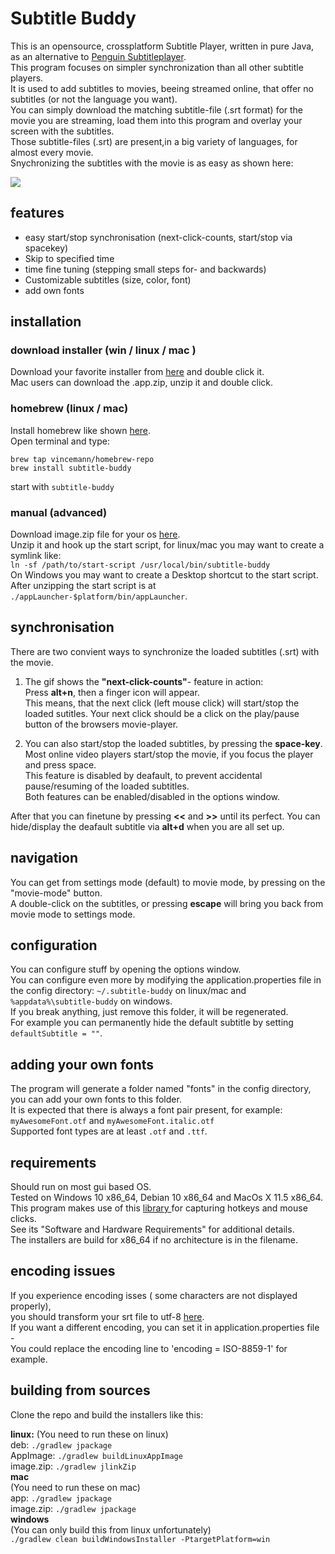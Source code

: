 # Subtitle Buddy  
This is an opensource, crossplatform Subtitle Player, written in pure Java, as an alternative to [Penguin Subtitleplayer](https://github.com/carsonip/Penguin-Subtitle-Player).  
This program focuses on simpler synchronization than all other subtitle players.  
It is used to add subtitles to movies, beeing streamed online, that offer no subtitles (or not the language you want).  
You can simply download the matching subtitle-file (.srt format) for the movie you are streaming, load them into this program and overlay your screen with the subtitles.  
Those subtitle-files (.srt) are present,in a big variety of languages, for almost every movie.  
Snychronizing the subtitles with the movie is as easy as shown here:  
  
![](demo.gif)
  
  
## features  
- easy start/stop synchronisation (next-click-counts, start/stop via spacekey)
- Skip to specified time
- time fine tuning (stepping small steps for- and backwards)  
- Customizable subtitles (size, color, font)  
- add own fonts  
  
## installation  
### download installer (win / linux / mac )  
Download your favorite installer from [here](https://github.com/vincemann/Subtitle-Buddy/releases) and double click it.  
Mac users can download the .app.zip, unzip it and double click.  

### homebrew (linux / mac)   
Install homebrew like shown [here](https://brew.sh/).  
Open terminal and type:
```
brew tap vincemann/homebrew-repo
brew install subtitle-buddy
```
start with ```subtitle-buddy```  

### manual (advanced)  
Download image.zip file for your os [here](https://github.com/vincemann/Subtitle-Buddy/releases).    
Unzip it and hook up the start script, for linux/mac you may want to create a symlink like:  
```ln -sf /path/to/start-script /usr/local/bin/subtitle-buddy```    
On Windows you may want to create a Desktop shortcut to the start script.  
After unzipping the start script is at ```./appLauncher-$platform/bin/appLauncher```.    

## synchronisation  
There are two convient ways to synchronize the loaded subtitles (.srt) with the movie.   
1. The gif shows the **"next-click-counts"**- feature in action:   
Press **alt+n**, then a finger icon will appear.   
This means, that the next click (left mouse click) will start/stop the loaded sutitles. 
Your next click should be a click on the play/pause button of the browsers movie-player.
  
2. You can also start/stop the loaded subtitles, by pressing the **space-key**.  
Most online video players start/stop the movie, if you focus the player and press space.  
This feature is disabled by deafault, to prevent accidental pause/resuming of the loaded subtitles.  
Both features can be enabled/disabled in the options window.  

After that you can finetune by pressing **<<** and **>>** until its perfect.
You can hide/display the deafault subtitle via **alt+d** when you are all set up.
  
## navigation  
You can get from settings mode (default) to movie mode, by pressing on the "movie-mode" button.  
A double-click on the subtitles, or pressing **escape** will bring you back from movie mode to settings mode.  

## configuration  
You can configure stuff by opening the options window.  
You can configure even more by modifying the application.properties file in the config directory:
```~/.subtitle-buddy``` on linux/mac and  
```%appdata%\subtitle-buddy``` on windows.  
If you break anything, just remove this folder, it will be regenerated.  
For example you can permanently hide the default subtitle by setting ```defaultSubtitle = ""```.  
  
## adding your own fonts  
The program will generate a folder named "fonts" in the config directory,
you can add your own fonts to this folder.  
It is expected that there is always a font pair present, for example:  
```myAwesomeFont.otf``` and ```myAwesomeFont.italic.otf```    
Supported font types are at least ```.otf``` and ```.ttf```.  
  
## requirements  
Should run on most gui based OS.  
Tested on Windows 10 x86_64, Debian 10 x86_64 and MacOs X 11.5 x86_64.  
This program makes use of this [library ](https://github.com/kwhat/jnativehook)  for capturing hotkeys and mouse clicks.  
See its "Software and Hardware Requirements" for additional details.  
The installers are build for x86_64 if no architecture is in the filename.  
  
## encoding issues  
If you experience encoding isses ( some characters are not displayed properly),   
you should transform your srt file to utf-8 [here](https://subtitletools.com/convert-text-files-to-utf8-online).  
If you want a different encoding, you can set it in application.properties file -  
You could replace the encoding line to 'encoding = ISO-8859-1' for example.  
  
## building from sources  
Clone the repo and build the installers like this:

**linux:**
(You need to run these on linux)  
deb: ```./gradlew jpackage```  
AppImage: ```./gradlew buildLinuxAppImage```    
image.zip:  ```./gradlew jlinkZip```    
**mac**      
(You need to run these on mac)    
app: ```./gradlew jpackage```    
image.zip: ```./gradlew jpackage```  
**windows**   
(You can only build this from linux unfortunately)  
```./gradlew clean buildWindowsInstaller -PtargetPlatform=win```  
  


